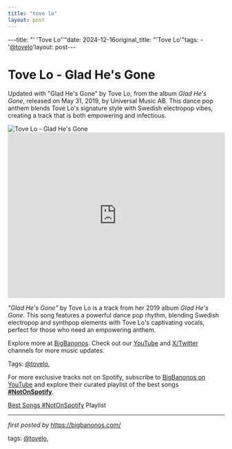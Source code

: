 ```yaml
---
title: "tove lo"
layout: post
---
```

---title: "' 'Tove Lo''"date: 2024-12-16original_title: "'Tove Lo'"tags:  - '[@tovelo](/tags/tovelo/)'layout: post---<!-- Title of the Post --><h1 >Tove Lo - Glad He's Gone</h1> <!-- Introductory Text --><p >Updated with "Glad He's Gone" by Tove Lo, from the album *Glad He's Gone*, released on May 31, 2019, by Universal Music AB. This dance pop anthem blends Tove Lo's signature style with Swedish electropop vibes, creating a track that is both empowering and infectious.</p> <!-- Featured Image --><div > <img src="https://i.discogs.com/Ak-jN_KmM2b6MvybB_nmiqvAYquAtz2VWyG4JiOXHww/rs:fit/g:sm/q:40/h:300/w:300/czM6Ly9kaXNjb2dz/LWRhdGFiYXNlLWlt/YWdlcy9SLTE0NDEx/NTMxLTE2MTY1MTM4/NjctOTI2OC5qcGVn.jpeg" alt="Tove Lo - Glad He's Gone" /></div> <!-- YouTube Video Embed --><div > <iframe width="100%" height="385" src="https://www.youtube.com/embed/qanl1s7K2Kc" title="Tove Lo - Glad He's Gone" frameborder="0" allow="accelerometer; autoplay; clipboard-write; encrypted-media; gyroscope; picture-in-picture; web-share" referrerpolicy="strict-origin-when-cross-origin" allowfullscreen></iframe></div> <!-- Song Information --><div > <p><em>"Glad He's Gone"</em> by Tove Lo is a track from her 2019 album *Glad He's Gone*. This song features a powerful dance pop rhythm, blending Swedish electropop and synthpop elements with Tove Lo's captivating vocals, perfect for those who need an empowering anthem.</p></div> <!-- Footer Links --><div > <p>Explore more at <a href="https://bigbanonos.com/" target="_blank">BigBanonos</a>. Check out our <a href="https://www.youtube.com/[@BigBanonos](/tags/BigBanonos/)" target="_blank">YouTube</a> and <a href="https://x.com/bigbanonos" target="_blank">X/Twitter</a> channels for more music updates.</p></div> <!-- Tags --><p >Tags: [@tovelo](/tags/tovelo/),</p><!--Subscribe and Playlist Links--><div>    <p>For more exclusive tracks not on Spotify, subscribe to <a href="https://www.youtube.com/[@BigBanonos](/tags/BigBanonos/)" target="_blank">BigBanonos on YouTube</a> and explore their curated playlist of the best songs <strong>[#NotOnSpotify](/tags/NotOnSpotify/)</strong>.</p>    <p><a href="https://www.youtube.com/playlist?list=PLtuNtuTatqI0kFahUCbtbfenC_ET5O_tr" target="_blank">Best Songs [#NotOnSpotify](/tags/NotOnSpotify/) Playlist<br /></a></p></div><hr /><p><em>first posted by</em> <a href="https://bigbanonos.com/" rel="noopener" target="_new">https://bigbanonos.com/</a></p><p>tags: [@tovelo](/tags/tovelo/),</p>